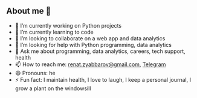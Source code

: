 ## About me 👋

- 🔭 I’m currently working on Python projects
- 🌱 I’m currently learning to code
- 👯 I’m looking to collaborate on a web app and data analytics
- 🤔 I’m looking for help with Python programming, data analytics
- 💬 Ask me about programming, data analytics, careers, tech support, health
- 📫 How to reach me: renat.zyabbarov@gmail.com, [Telegram](https://t.me/renat_zyabbarov)
- 😄 Pronouns: he
- ⚡ Fun fact: I maintain health, I love to laugh, I keep a personal journal, I grow a plant on the windowsill
